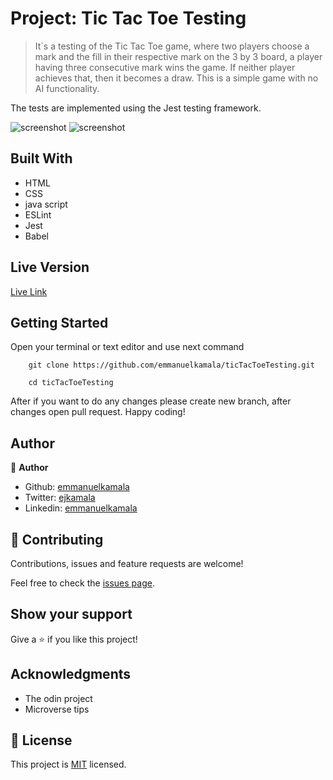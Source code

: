 # Project: Tic Tac Toe Testing

> It`s a testing of the Tic Tac Toe game, where two players choose a mark and the fill in their respective mark on the 3 by 3 board, a player having three consecutive mark wins the game. If neither player achieves that, then it becomes a draw. This is a simple game with no AI functionality.

The tests are implemented using the Jest testing framework. 

![screenshot](../images/ttt1.png)
![screenshot](../images/ttt2.png)


## Built With

- HTML
- CSS
- java script
- ESLint
- Jest
- Babel


## Live Version

[Live Link](https://emmanuelkamala.github.io/ticTacToeTesting/)


## Getting Started

Open your terminal or text editor and use next command

        git clone https://github.com/emmanuelkamala/ticTacToeTesting.git

        cd ticTacToeTesting

After if you want to do any changes please create new branch, after changes open pull request.
Happy coding! 



## Author

👤 **Author**

- Github: [emmanuelkamala](https://github.com/emmanuelkamala)
- Twitter: [ejkamala](https://twitter.com/ejkamala)
- Linkedin: [emmanuelkamala](https://linkedin.com/in/emmanuelkamala)

## 🤝 Contributing

Contributions, issues and feature requests are welcome!

Feel free to check the [issues page](issues/).

## Show your support

Give a ⭐️ if you like this project!

## Acknowledgments

- The odin project
- Microverse tips

## 📝 License

This project is [MIT](lic.url) licensed.